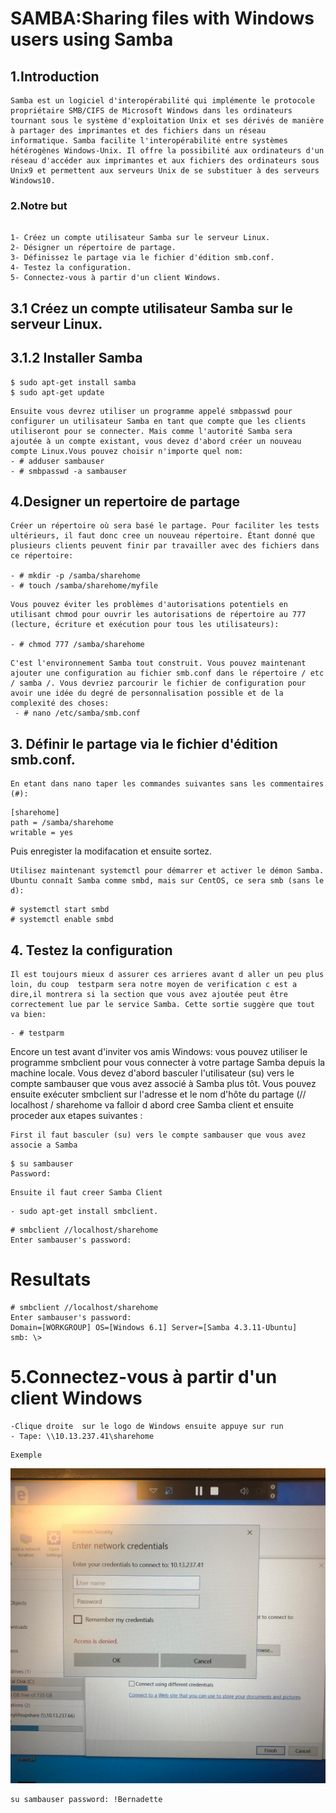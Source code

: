 # SAMBA:Sharing files with Windows users using Samba

## 1.Introduction
```
Samba est un logiciel d'interopérabilité qui implémente le protocole propriétaire SMB/CIFS de Microsoft Windows dans les ordinateurs tournant sous le système d'exploitation Unix et ses dérivés de manière à partager des imprimantes et des fichiers dans un réseau informatique. Samba facilite l'interopérabilité entre systèmes hétérogènes Windows-Unix. Il offre la possibilité aux ordinateurs d'un réseau d'accéder aux imprimantes et aux fichiers des ordinateurs sous Unix9 et permettent aux serveurs Unix de se substituer à des serveurs Windows10.
```
### 2.Notre but 
```

1- Créez un compte utilisateur Samba sur le serveur Linux.
2- Désigner un répertoire de partage.
3- Définissez le partage via le fichier d'édition smb.conf.
4- Testez la configuration.
5- Connectez-vous à partir d'un client Windows.
```

## 3.1 Créez un compte utilisateur Samba sur le serveur Linux.
   ## 3.1.2 Installer Samba 
   
 ```
$ sudo apt-get install samba
$ sudo apt-get update
 ```
```
Ensuite vous devrez utiliser un programme appelé smbpasswd pour configurer un utilisateur Samba en tant que compte que les clients utiliseront pour se connecter. Mais comme l'autorité Samba sera ajoutée à un compte existant, vous devez d'abord créer un nouveau compte Linux.Vous pouvez choisir n'importe quel nom:
- # adduser sambauser 
- # smbpasswd -a sambauser
```

##  4.Designer un repertoire de partage  
```
Créer un répertoire où sera basé le partage. Pour faciliter les tests ultérieurs, il faut donc cree un nouveau répertoire. Étant donné que plusieurs clients peuvent finir par travailler avec des fichiers dans ce répertoire:

- # mkdir -p /samba/sharehome
- # touch /samba/sharehome/myfile
```
```
Vous pouvez éviter les problèmes d'autorisations potentiels en utilisant chmod pour ouvrir les autorisations de répertoire au 777 (lecture, écriture et exécution pour tous les utilisateurs):

- # chmod 777 /samba/sharehome
```
```
C'est l'environnement Samba tout construit. Vous pouvez maintenant ajouter une configuration au fichier smb.conf dans le répertoire / etc / samba /. Vous devriez parcourir le fichier de configuration pour avoir une idée du degré de personnalisation possible et de la complexité des choses:
 - # nano /etc/samba/smb.conf
 ```

##  3. Définir le partage via le fichier d'édition smb.conf.
```
En etant dans nano taper les commandes suivantes sans les commentaires (#):
```
```
[sharehome] 
path = /samba/sharehome 
writable = yes
```
Puis enregister la modifacation et ensuite sortez.
```
Utilisez maintenant systemctl pour démarrer et activer le démon Samba. Ubuntu connaît Samba comme smbd, mais sur CentOS, ce sera smb (sans le d):
```
```
# systemctl start smbd
# systemctl enable smbd
```
## 4. Testez la configuration
```
Il est toujours mieux d assurer ces arrieres avant d aller un peu plus loin, du coup  testparm sera notre moyen de verification c est a dire,il montrera si la section que vous avez ajoutée peut être correctement lue par le service Samba. Cette sortie suggère que tout va bien:
```
```
- # testparm
```
Encore un test avant d'inviter vos amis Windows: vous pouvez utiliser le programme smbclient pour vous connecter à votre partage Samba depuis la machine locale. Vous devez d'abord basculer l'utilisateur (su) vers le compte sambauser que vous avez associé à Samba plus tôt. Vous pouvez ensuite exécuter smbclient sur l'adresse et le nom d'hôte du partage (// localhost / sharehome
va falloir d abord cree Samba client et ensuite proceder aux etapes suivantes :

``` 
First il faut basculer (su) vers le compte sambauser que vous avez associe a Samba 
```
```
$ su sambauser
Password: 
```
```
Ensuite il faut creer Samba Client
```
```
- sudo apt-get install smbclient.
```
```
# smbclient //localhost/sharehome 
Enter sambauser's password:
```

# Resultats 
```
# smbclient //localhost/sharehome
Enter sambauser's password:
Domain=[WORKGROUP] OS=[Windows 6.1] Server=[Samba 4.3.11-Ubuntu] 
smb: \>
```

# 5.Connectez-vous à partir d'un client Windows
```
-Clique droite  sur le logo de Windows ensuite appuye sur run 
- Tape: \\10.13.237.41\sharehome
```
```
Exemple
```
![image](https://github.com/CollegeBoreal/INF1085-200-19A-01/blob/master/P.Projets/300104541/sketch5.png?raw=true)


```
su sambauser password: !Bernadette
```




